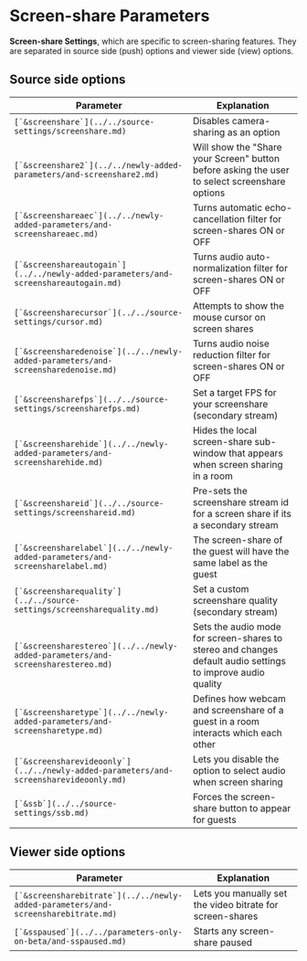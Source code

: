 # Screen-share Parameters

**Screen-share Settings**, which are specific to screen-sharing features. They are separated in source side (push) options and viewer side (view) options.

## Source side options

| Parameter                                                                               | Explanation                                                                                                 |
| --------------------------------------------------------------------------------------- | ----------------------------------------------------------------------------------------------------------- |
| ``[`&screenshare`](../../source-settings/screenshare.md)``                              | Disables camera-sharing as an option                                                                        |
| ``[`&screenshare2`](../../newly-added-parameters/and-screenshare2.md)``                 | Will show the "Share your Screen" button before asking the user to select screenshare options               |
| ``[`&screenshareaec`](../../newly-added-parameters/and-screenshareaec.md)``             | Turns automatic echo-cancellation filter for screen-shares ON or OFF                                        |
| ``[`&screenshareautogain`](../../newly-added-parameters/and-screenshareautogain.md)``   | Turns audio auto-normalization filter for screen-shares ON or OFF                                           |
| ``[`&screensharecursor`](../../source-settings/cursor.md)``                             | Attempts to show the mouse cursor on screen shares                                                          |
| ``[`&screensharedenoise`](../../newly-added-parameters/and-screensharedenoise.md)``     | Turns audio noise reduction filter for screen-shares ON or OFF                                              |
| ``[`&screensharefps`](../../source-settings/screensharefps.md)``                        | Set a target FPS for your screenshare (secondary stream)                                                    |
| ``[`&screensharehide`](../../newly-added-parameters/and-screensharehide.md)``           | Hides the local screen-share sub-window that appears when screen sharing in a room                          |
| ``[`&screenshareid`](../../source-settings/screenshareid.md)``                          | Pre-sets the screenshare stream id for a screen share if its a secondary stream                             |
| ``[`&screensharelabel`](../../newly-added-parameters/and-screensharelabel.md)``         | The screen-share of the guest will have the same label as the guest                                         |
| ``[`&screensharequality`](../../source-settings/screensharequality.md)``                | Set a custom screenshare quality (secondary stream)                                                         |
| ``[`&screensharestereo`](../../newly-added-parameters/and-screensharestereo.md)``       | Sets the audio mode for screen-shares to stereo and changes default audio settings to improve audio quality |
| ``[`&screensharetype`](../../newly-added-parameters/and-screensharetype.md)``           | Defines how webcam and screenshare of a guest in a room interacts which each other                          |
| ``[`&screensharevideoonly`](../../newly-added-parameters/and-screensharevideoonly.md)`` | Lets you disable the option to select audio when screen sharing                                             |
| ``[`&ssb`](../../source-settings/ssb.md)``                                              | Forces the screen-share button to appear for guests                                                         |

## **Viewer side options**

| Parameter                                                                           | Explanation                                               |
| ----------------------------------------------------------------------------------- | --------------------------------------------------------- |
| ``[`&screensharebitrate`](../../newly-added-parameters/and-screensharebitrate.md)`` | Lets you manually set the video bitrate for screen-shares |
| ``[`&sspaused`](../../parameters-only-on-beta/and-sspaused.md)``                    | Starts any screen-share paused                            |
